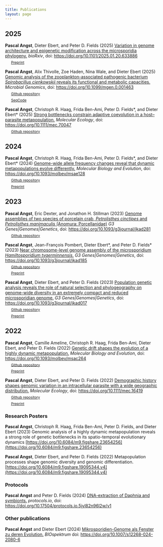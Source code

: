 ```yaml
---
title: Publications
layout: page
---
```


## 2025
**Pascal Angst**, Dieter Ebert, and Peter D. Fields (2025) [Variation in genome architecture and epigenetic modification across the microsporidia phylogeny.](https://doi.org/10.1101/2025.01.20.633886) *bioRxiv*, doi: https://doi.org/10.1101/2025.01.20.633886  
&nbsp;&nbsp;&nbsp;&nbsp; <sub>[Preprint](https://doi.org/10.1101/2025.01.20.633886)</sub>  

**Pascal Angst**, Alix Thivolle, Zoe Haden, Nina Wale, and Dieter Ebert (2025) [Genomic analysis of the zooplankton-associated pathogenic bacterium *Spirobacillus cienkowskii* reveals its functional and metabolic capacities.](https://doi.org/10.1099/mgen.0.001463) *Microbial Genomics*, doi: https://doi.org/10.1099/mgen.0.001463  
&nbsp;&nbsp;&nbsp;&nbsp; <sub>[Github repository](https://github.com/pascalangst/Angst_etal_2025_MicrobGenom/)</sub>  
&nbsp;&nbsp;&nbsp;&nbsp; <sub>[SeqCode](https://registry.seqco.de/registers/r:hyd0fmmd)</sub>  

**Pascal Angst**, Christoph R. Haag, Frida Ben-Ami, Peter D. Fields\*, and Dieter Ebert\* (2025) [Strong bottlenecks constrain adaptive coevolution in a host–parasite metapopulation.](https://doi.org/10.1111/mec.70047) *Molecular Ecology*, doi: https://doi.org/10.1111/mec.70047  
&nbsp;&nbsp;&nbsp;&nbsp; <sub>[Github repository](https://github.com/pascalangst/Angst_etal_2025_MolEcol)</sub>  

## 2024  
**Pascal Angst**, Christoph R. Haag, Frida Ben-Ami, Peter D. Fields\*, and Dieter Ebert\* (2024) [Genome-wide allele frequency changes reveal that dynamic metapopulations evolve differently.](https://academic.oup.com/mbe/advance-article/doi/10.1093/molbev/msae128/7700360?utm_source=authortollfreelink&utm_campaign=mbe&utm_medium=email&guestAccessKey=21166a54-2993-4c9d-94ab-e6cfc47e2551) *Molecular Biology and Evolution*, doi: https://doi.org/10.1093/molbev/msae128  
&nbsp;&nbsp;&nbsp;&nbsp; <sub>[Github repository](https://github.com/pascalangst/Angst_etal_2024_MBE)</sub>  
&nbsp;&nbsp;&nbsp;&nbsp; <sub>[Preprint](https://doi.org/10.1101/2024.01.18.575980)</sub>  

## 2023
**Pascal Angst**, Eric Dexter, and Jonathon H. Stillman (2023) [Genome assemblies of two species of porcelain crab, *Petrolisthes cinctipes* and *Petrolisthes manimaculis* (Anomura: Porcellanidae)](https://doi.org/10.1093/g3journal/jkad281) *G3 Genes|Genomes|Genetics*, doi: https://doi.org/10.1093/g3journal/jkad281  
&nbsp;&nbsp;&nbsp;&nbsp; <sub>[Github repository](https://github.com/pascalangst/Petrolisthes_assemblies)</sub>  

**Pascal Angst**, Jean-François Pombert, Dieter Ebert\*, and Peter D. Fields\* (2023) [Near chromosome-level genome assembly of the microsporidium *Hamiltosporidium tvaerminnensis*.](https://doi.org/10.1093/g3journal/jkad185) *G3 Genes|Genomes|Genetics*, doi: https://doi.org/10.1093/g3journal/jkad185  
&nbsp;&nbsp;&nbsp;&nbsp; <sub>[Github repository](https://github.com/pascalangst/Angst_etal_2023_G3)</sub>  
&nbsp;&nbsp;&nbsp;&nbsp; <sub>[Preprint](https://doi.org/10.1101/2023.06.02.543461)</sub>  

**Pascal Angst**, Dieter Ebert, and Peter D. Fields (2023) [Population genetic analysis reveals the role of natural selection and phylogeography on genome-wide diversity in an extremely compact and reduced microsporidian genome.](https://doi.org/10.1093/g3journal/jkad017) *G3 Genes|Genomes|Genetics*, doi: https://doi.org/10.1093/g3journal/jkad017  
&nbsp;&nbsp;&nbsp;&nbsp; <sub>[Github repository](https://github.com/pascalangst/Angst_etal_2022_G3)</sub>  
&nbsp;&nbsp;&nbsp;&nbsp; <sub>[Preprint](https://doi.org/10.1101/2022.03.29.486185)</sub>

## 2022
**Pascal Angst**, Camille Ameline, Christoph R. Haag, Frida Ben-Ami, Dieter Ebert, and Peter D. Fields (2022) [Genetic drift shapes the evolution of a highly dynamic metapopulation.](https://doi.org/10.1093/molbev/msac264) *Molecular Biology and Evolution*, doi: https://doi.org/10.1093/molbev/msac264  
&nbsp;&nbsp;&nbsp;&nbsp; <sub>[Github repository](https://github.com/pascalangst/Angst_etal_2022_MBE)</sub>  
&nbsp;&nbsp;&nbsp;&nbsp; <sub>[Preprint](https://biorxiv.org/cgi/content/short/2022.07.10.499462v1)</sub>  

**Pascal Angst**, Dieter Ebert, and Peter D. Fields (2022) [Demographic history shapes genomic variation in an intracellular parasite with a wide geographic distribution.](https://onlinelibrary.wiley.com/share/author/R6IXKIVYHEARJJCUGENR?target=10.1111/mec.16419) *Molecular Ecology*, doi: https://doi.org/10.1111/mec.16419  
&nbsp;&nbsp;&nbsp;&nbsp; <sub>[Github repository](https://github.com/pascalangst/Angst_etal_2022_MolEcol)</sub>  
&nbsp;&nbsp;&nbsp;&nbsp; <sub>[Preprint](https://doi.org/10.1101/2021.11.02.466881)</sub>  

### Research Posters

**Pascal Angst**, Christoph R. Haag, Frida Ben-Ami, Peter D. Fields, and Dieter Ebert (2023) Genomic analysis of a highly dynamic metapopulation reveals a strong role of genetic bottlenecks in its spatio-temporal evolutionary dynamics [https://doi.org/10.6084/m9.figshare.23654256](https://doi.org/10.6084/m9.figshare.23654256)  

**Pascal Angst**, Dieter Ebert, and Peter D. Fields (2022) Metapopulation processes shape genomic diversity and genomic differentiation. [https://doi.org/10.6084/m9.figshare.19095344.v4](https://doi.org/10.6084/m9.figshare.19095344.v4)  

### Protocols

**Pascal Angst** and Peter D. Fields (2024) [DNA-extraction of Daphnia and symbionts.](https://doi.org/10.17504/protocols.io.5jyl82n96l2w/v1) *protocols.io*, doi: https://doi.org/10.17504/protocols.io.5jyl82n96l2w/v1  

### Other publications

**Pascal Angst** and Dieter Ebert (2024) [Mikrosporidien-Genome als Fenster zu deren Evolution.](https://rdcu.be/dyFfe) *BIOspektrum* doi: https://doi.org/10.1007/s12268-024-2080-6  
